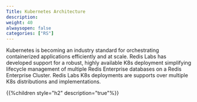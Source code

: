 ```yaml
---
Title: Kubernetes Architecture
description: 
weight: 40
alwaysopen: false
categories: ["RS"]
---
```

Kubernetes is becoming an industry standard for orchestrating containerized applications efficiently and at scale. Redis Labs has developed support for a robust, highly available K8s deployment simplifying lifecycle management of multiple Redis Enterprise databases on a Redis Enterprise Cluster. Redis Labs K8s deployments are supports over multiple K8s distributions and implementations.

{{%children style="h2" description="true"%}}